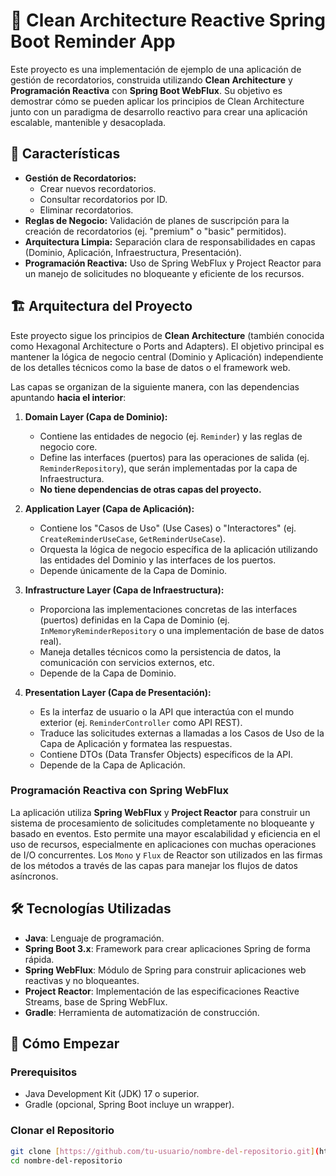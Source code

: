 # 🚀 Clean Architecture Reactive Spring Boot Reminder App

Este proyecto es una implementación de ejemplo de una aplicación de gestión de recordatorios, construida utilizando **Clean Architecture** y **Programación Reactiva** con **Spring Boot WebFlux**. Su objetivo es demostrar cómo se pueden aplicar los principios de Clean Architecture junto con un paradigma de desarrollo reactivo para crear una aplicación escalable, mantenible y desacoplada.

## 🌟 Características

* **Gestión de Recordatorios:**
    * Crear nuevos recordatorios.
    * Consultar recordatorios por ID.
    * Eliminar recordatorios.
* **Reglas de Negocio:** Validación de planes de suscripción para la creación de recordatorios (ej. "premium" o "basic" permitidos).
* **Arquitectura Limpia:** Separación clara de responsabilidades en capas (Dominio, Aplicación, Infraestructura, Presentación).
* **Programación Reactiva:** Uso de Spring WebFlux y Project Reactor para un manejo de solicitudes no bloqueante y eficiente de los recursos.

## 🏗️ Arquitectura del Proyecto

Este proyecto sigue los principios de **Clean Architecture** (también conocida como Hexagonal Architecture o Ports and Adapters). El objetivo principal es mantener la lógica de negocio central (Dominio y Aplicación) independiente de los detalles técnicos como la base de datos o el framework web.

Las capas se organizan de la siguiente manera, con las dependencias apuntando **hacia el interior**:

1.  **Domain Layer (Capa de Dominio):**
    * Contiene las entidades de negocio (ej. `Reminder`) y las reglas de negocio core.
    * Define las interfaces (puertos) para las operaciones de salida (ej. `ReminderRepository`), que serán implementadas por la capa de Infraestructura.
    * **No tiene dependencias de otras capas del proyecto.**

2.  **Application Layer (Capa de Aplicación):**
    * Contiene los "Casos de Uso" (Use Cases) o "Interactores" (ej. `CreateReminderUseCase`, `GetReminderUseCase`).
    * Orquesta la lógica de negocio específica de la aplicación utilizando las entidades del Dominio y las interfaces de los puertos.
    * Depende únicamente de la Capa de Dominio.

3.  **Infrastructure Layer (Capa de Infraestructura):**
    * Proporciona las implementaciones concretas de las interfaces (puertos) definidas en la Capa de Dominio (ej. `InMemoryReminderRepository` o una implementación de base de datos real).
    * Maneja detalles técnicos como la persistencia de datos, la comunicación con servicios externos, etc.
    * Depende de la Capa de Dominio.

4.  **Presentation Layer (Capa de Presentación):**
    * Es la interfaz de usuario o la API que interactúa con el mundo exterior (ej. `ReminderController` como API REST).
    * Traduce las solicitudes externas a llamadas a los Casos de Uso de la Capa de Aplicación y formatea las respuestas.
    * Contiene DTOs (Data Transfer Objects) específicos de la API.
    * Depende de la Capa de Aplicación.

### Programación Reactiva con Spring WebFlux

La aplicación utiliza **Spring WebFlux** y **Project Reactor** para construir un sistema de procesamiento de solicitudes completamente no bloqueante y basado en eventos. Esto permite una mayor escalabilidad y eficiencia en el uso de recursos, especialmente en aplicaciones con muchas operaciones de I/O concurrentes. Los `Mono` y `Flux` de Reactor son utilizados en las firmas de los métodos a través de las capas para manejar los flujos de datos asíncronos.

## 🛠️ Tecnologías Utilizadas

* **Java**: Lenguaje de programación.
* **Spring Boot 3.x**: Framework para crear aplicaciones Spring de forma rápida.
* **Spring WebFlux**: Módulo de Spring para construir aplicaciones web reactivas y no bloqueantes.
* **Project Reactor**: Implementación de las especificaciones Reactive Streams, base de Spring WebFlux.
* **Gradle**: Herramienta de automatización de construcción.

## 🚀 Cómo Empezar

### Prerequisitos

* Java Development Kit (JDK) 17 o superior.
* Gradle (opcional, Spring Boot incluye un wrapper).

### Clonar el Repositorio

```bash
git clone [https://github.com/tu-usuario/nombre-del-repositorio.git](https://github.com/tu-usuario/nombre-del-repositorio.git)
cd nombre-del-repositorio
